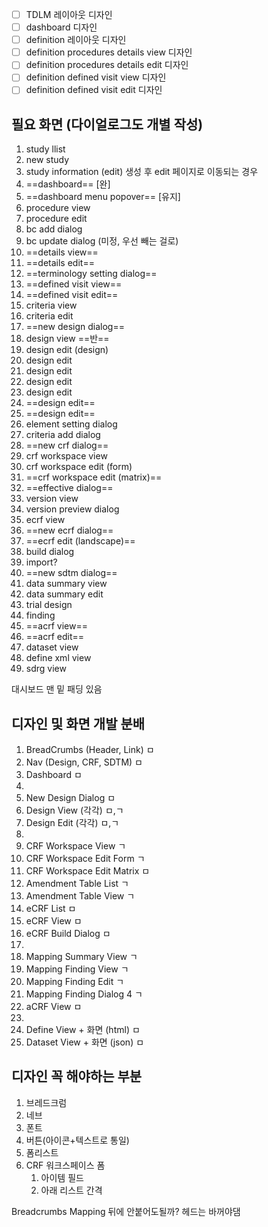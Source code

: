 - [ ] TDLM 레이아웃 디자인
- [ ] dashboard 디자인
- [ ] definition 레이아웃 디자인
- [ ] definition procedures details view 디자인
- [ ] definition procedures details edit 디자인
- [ ] definition defined visit view 디자인
- [ ] definition defined visit edit 디자인

## 필요 화면 (다이얼로그도 개별 작성)
1. study llist
2. new study
3. study information (edit) 생성 후 edit 페이지로 이동되는 경우
4. ==dashboard== [완]
5. ==dashboard menu popover== [유지]
6. procedure view
7. procedure edit
8. bc add dialog
9. bc update dialog (미정, 우선 빼는 걸로)
10. ==details view==
11. ==details edit==
12. ==terminology setting dialog==
13. ==defined visit view==
14. ==defined visit edit==
15. criteria view
16. criteria edit
17. ==new design dialog==
18. design view ==반==
19. design edit (design)
20. design edit
21. design edit
22. design edit
23. design edit
24. ==design edit==
25. ==design edit==
26. element setting dialog
27. criteria add dialog
28. ==new crf dialog==
29. crf workspace view
30. crf workspace edit (form)
31. ==crf workspace edit (matrix)==
32. ==effective dialog==
33. version view
34. version preview dialog
35. ecrf view
36. ==new ecrf dialog==
37. ==ecrf edit (landscape)==
38. build dialog
39. import?
40. ==new sdtm dialog==
41. data summary view
42. data summary edit
43. trial design
44. finding
45. ==acrf view==
46. ==acrf edit==
47. dataset view
48. define xml view
49. sdrg view

대시보드 맨 밑 패딩 있음

## 디자인 및 화면 개발 분배
1. BreadCrumbs (Header, Link) ㅁ
2. Nav (Design, CRF, SDTM) ㅁ
3. Dashboard ㅁ
4. 
5. New Design Dialog ㅁ
6. Design View (각각) ㅁ,ㄱ
7. Design Edit (각각) ㅁ,ㄱ
8. 
9. CRF Workspace View ㄱ
10. CRF Workspace Edit Form ㄱ
11. CRF Workspace Edit Matrix ㅁ
12. Amendment Table List ㄱ
13. Amendment Table View ㄱ
14. eCRF List ㅁ
15. eCRF View ㅁ
16. eCRF Build Dialog ㅁ
17. 
18. Mapping Summary View ㄱ
19. Mapping Finding View ㄱ
20. Mapping Finding Edit ㄱ
21. Mapping Finding Dialog 4 ㄱ
22. aCRF View ㅁ
24. 
25. Define View + 화면 (html) ㅁ
26. Dataset View + 화면 (json) ㅁ

## 디자인 꼭 해야하는 부분
1. 브레드크럼
2. 네브
3. 폰트
4. 버튼(아이콘+텍스트로 통일)
5. 폼리스트
6. CRF 워크스페이스 폼
	1. 아이템 필드
	2. 아래 리스트 간격

Breadcrumbs Mapping 뒤에 안붙어도될까?
헤드는 바꺼야댐